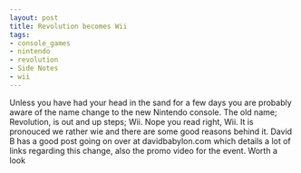 ```yaml
---
layout: post
title: Revolution becomes Wii
tags:
- console_games
- nintendo
- revolution
- Side Notes
- wii
---
```

Unless you have had your head in the sand for a few days you are probably aware of the name change to the new Nintendo console.
The old name; Revolution, is out and up steps; Wii.
Nope you read right, Wii.
It is pronouced we rather wie and there are some good reasons behind it.
David B has a good post going on over at davidbabylon.com which details a lot of links regarding this change, also the promo video for the event. Worth a look

